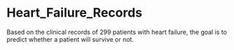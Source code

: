 # Heart_Failure_Records
Based on the clinical records of 299 patients with heart failure, the goal is to predict whether a patient will survive or not.
